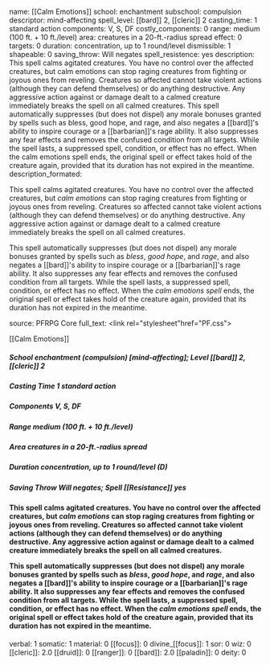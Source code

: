 name: [[Calm Emotions]]
school: enchantment
subschool: compulsion
descriptor: mind-affecting
spell_level: [[bard]] 2, [[cleric]] 2
casting_time: 1 standard action
components: V, S, DF
costly_components: 0
range: medium (100 ft. + 10 ft./level)
area: creatures in a 20-ft.-radius spread
effect: 0
targets: 0
duration: concentration, up to 1 round/level
dismissible: 1
shapeable: 0
saving_throw: Will negates
spell_resistence: yes
description: This spell calms agitated creatures. You have no control over the affected creatures, but calm emotions can stop raging creatures from fighting or joyous ones from reveling. Creatures so affected cannot take violent actions (although they can defend themselves) or do anything destructive. Any aggressive action against or damage dealt to a calmed creature immediately breaks the spell on all calmed creatures. This spell automatically suppresses (but does not dispel) any morale bonuses granted by spells such as bless, good hope, and rage, and also negates a [[bard]]'s ability to inspire courage or a [[barbarian]]'s rage ability. It also suppresses any fear effects and removes the confused condition from all targets. While the spell lasts, a suppressed spell, condition, or effect has no effect. When the calm emotions spell ends, the original spell or effect takes hold of the creature again, provided that its duration has not expired in the meantime.
description_formated: <p>This spell calms agitated creatures. You have no control over the affected creatures, but <i>calm emotions</i> can stop raging creatures from fighting or joyous ones from reveling. Creatures so affected cannot take violent actions (although they can defend themselves) or do anything destructive. Any aggressive action against or damage dealt to a calmed creature immediately breaks the spell on all calmed creatures.</p><p>This spell automatically suppresses (but does not dispel) any morale bonuses granted by spells such as <i>bless</i>, <i>good hope</i>, and <i>rage</i>, and also negates a [[bard]]'s ability to inspire courage or a [[barbarian]]'s rage ability. It also suppresses any fear effects and removes the confused condition from all targets. While the spell lasts, a suppressed spell, condition, or effect has no effect. When the <i>calm emotions spell</i> ends, the original spell or effect takes hold of the creature again, provided that its duration has not expired in the meantime.</p>
source: PFRPG Core
full_text: <link rel="stylesheet"href="PF.css"><div class="heading"><p class="alignleft">[[Calm Emotions]]</p><div style="clear: both;"></div></div><div><h5><b>School </b>enchantment (compulsion) [mind-affecting]; <b>Level </b>[[bard]] 2, [[cleric]] 2</h5><h5><b>Casting Time </b>1 standard action</h5><h5><b>Components </b>V, S, DF</h5><h5><b>Range </b>medium (100 ft. + 10 ft./level)</h5><h5><b>Area </b>creatures in a 20-ft.-radius spread</h5><h5><b>Duration </b>concentration, up to 1 round/level (D)</h5><h5><b>Saving Throw </b>Will negates; <b>Spell [[Resistance]] </b>yes</h5></div><div><h4><p>This spell calms agitated creatures. You have no control over the affected creatures, but <i>calm emotions</i> can stop raging creatures from fighting or joyous ones from reveling. Creatures so affected cannot take violent actions (although they can defend themselves) or do anything destructive. Any aggressive action against or damage dealt to a calmed creature immediately breaks the spell on all calmed creatures.</p><p>This spell automatically suppresses (but does not dispel) any morale bonuses granted by spells such as <i>bless</i>, <i>good hope</i>, and <i>rage</i>, and also negates a [[bard]]'s ability to inspire courage or a [[barbarian]]'s rage ability. It also suppresses any fear effects and removes the confused condition from all targets. While the spell lasts, a suppressed spell, condition, or effect has no effect. When the <i>calm emotions spell</i> ends, the original spell or effect takes hold of the creature again, provided that its duration has not expired in the meantime.</p></h4></div>
verbal: 1
somatic: 1
material: 0
[[focus]]: 0
divine_[[focus]]: 1
sor: 0
wiz: 0
[[cleric]]: 2.0
[[druid]]: 0
[[ranger]]: 0
[[bard]]: 2.0
[[paladin]]: 0
deity: 0
